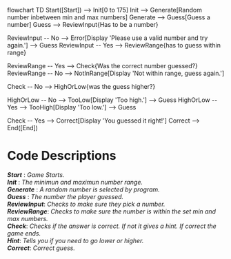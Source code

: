 flowchart TD
 Start([Start]) --> Init[0 to 175]
 Init --> Generate[Random number inbetween min and max numbers]
 Generate --> Guess[Guess a number]
 Guess --> ReviewInput{Has to be a number}

 ReviewInput -- No --> Error[Display 'Please use a valid number and try again.'] --> Guess
 ReviewInput -- Yes --> ReviewRange{has to guess within range}

 ReviewRange -- Yes --> Check{Was the correct number guessed?}
 ReviewRange -- No --> NotInRange[Display 'Not within range, guess again.']

 Check -- No --> HighOrLow{was the guess higher?}
 
 HighOrLow -- No --> TooLow[Display 'Too high.'] --> Guess
 HighOrLow -- Yes --> TooHigh[Display 'Too low.'] --> Guess
 
 Check -- Yes --> Correct[Display 'You guessed it right!']
 Correct --> End([End])

# **Code Descriptions**  
_**Start**_ : _Game Starts._       
_**Init**_ : _The minimun and maximun number range._    
_**Generate**_ : _A random number is selected by program._   
_**Guess**_ : _The number the player guessed._   
_**ReviewInput**_: _Checks to make sure they pick a number._   
_**ReviewRange**_: _Checks to make sure the number is within the set min and max numbers._  
_**Check**_: _Checks if the answer is correct. If not it gives a hint. If correct the game ends._  
_**Hint**_: _Tells you if you need to go lower or higher._  
_**Correct**_: _Correct guess._




